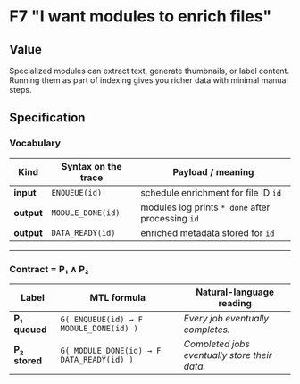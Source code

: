 # F7 "I want modules to enrich files"

## Value

Specialized modules can extract text, generate thumbnails, or label content. Running them as part of indexing gives you richer data with minimal manual steps.

## Specification

### Vocabulary

| Kind       | Syntax on the trace | Payload / meaning |
| ---------- | ------------------- | ----------------- |
| **input**  | `ENQUEUE(id)`       | schedule enrichment for file ID `id` |
| **output** | `MODULE_DONE(id)`   | modules log prints `* done` after processing `id` |
| **output** | `DATA_READY(id)`    | enriched metadata stored for `id` |

---

### Contract = P₁ ∧ P₂

| Label | MTL formula | Natural-language reading |
| ----- | ----------- | ----------------------- |
| **P₁ queued** | `G( ENQUEUE(id) → F MODULE_DONE(id) )` | *Every job eventually completes.* |
| **P₂ stored** | `G( MODULE_DONE(id) → F DATA_READY(id) )` | *Completed jobs eventually store their data.* |
